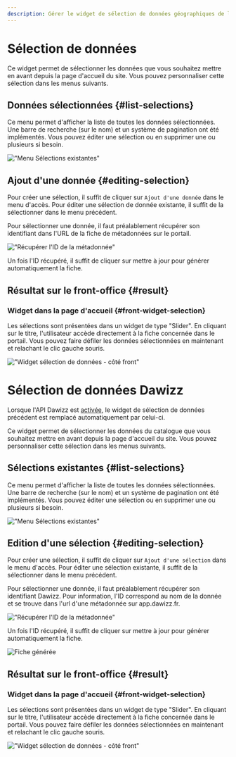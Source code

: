 ```yaml
---
description: Gérer le widget de sélection de données géographiques de la page d'accueil du portail Isogeo
---
```

# Sélection de données

Ce widget permet de sélectionner les données que vous souhaitez mettre en avant depuis la page d'accueil du site. Vous pouvez personnaliser cette sélection dans les menus suivants.

## Données sélectionnées {#list-selections}

Ce menu permet d'afficher la liste de toutes les données sélectionnées. Une barre de recherche (sur le nom) et un système de pagination ont été implémentés. Vous pouvez éditer une sélection ou en supprimer une ou plusieurs si besoin. 

!["Menu Sélections existantes"](/assets/back_list_selection.png)

## Ajout d'une donnée {#editing-selection}

Pour créer une sélection, il suffit de cliquer sur `Ajout d'une donnée` dans le menu d'accès. Pour éditer une sélection de donnée existante, il suffit de la sélectionner dans le menu précédent.

Pour sélectionner une donnée, il faut préalablement récupérer son identifiant dans l'URL de la fiche de métadonnées sur le portail.

!["Récupérer l'ID de la métadonnée"](/assets/find_md_id_portal.png)

Un fois l'ID récupéré, il suffit de cliquer sur mettre à jour pour générer automatiquement la fiche.

## Résultat sur le front-office {#result}

### Widget dans la page d'accueil {#front-widget-selection}

Les sélections sont présentées dans un widget de type "Slider". En cliquant sur le titre, l'utilisateur accède directement à la fiche concernée dans le portail. Vous pouvez faire défiler les données sélectionnées en maintenant et relachant le clic gauche souris.  

!["Widget sélection de données - côté front"](/assets/front_widget_selection.png)

# Sélection de données Dawizz

Lorsque l'API Dawizz est [activée](/settings/general.md#api), le widget de sélection de données précédent est remplacé automatiquement par celui-ci.

Ce widget permet de sélectionner les données du catalogue que vous souhaitez mettre en avant depuis la page d'accueil du site. Vous pouvez personnaliser cette sélection dans les menus suivants.

## Sélections existantes {#list-selections}

Ce menu permet d'afficher la liste de toutes les données sélectionnées. Une barre de recherche (sur le nom) et un système de pagination ont été implémentés. Vous pouvez éditer une sélection ou en supprimer une ou plusieurs si besoin. 

!["Menu Sélections existantes"](/assets/back_list_selection_dawizz.png)

## Edition d'une sélection {#editing-selection}

Pour créer une sélection, il suffit de cliquer sur `Ajout d'une sélection` dans le menu d'accès. Pour éditer une sélection existante, il suffit de la sélectionner dans le menu précédent.

Pour sélectionner une donnée, il faut préalablement récupérer son identifiant Dawizz. Pour information, l'ID correspond au nom de la donnée et se trouve dans l'url d'une métadonnée sur app.dawizz.fr.

!["Récupérer l'ID de la métadonnée"](/assets/find_md_id_app_dawizz.png)

Un fois l'ID récupéré, il suffit de cliquer sur mettre à jour pour générer automatiquement la fiche.

![Fiche générée](/assets/back_edit_selection_dawizz.png)

## Résultat sur le front-office {#result}

### Widget dans la page d'accueil {#front-widget-selection}

Les sélections sont présentées dans un widget de type "Slider". En cliquant sur le titre, l'utilisateur accède directement à la fiche concernée dans le portail. Vous pouvez faire défiler les données sélectionnées en maintenant et relachant le clic gauche souris.

!["Widget sélection de données - côté front"](/assets/front_widget_selection_dawizz.png)